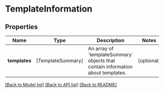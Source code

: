 # TemplateInformation

## Properties
Name | Type | Description | Notes
------------ | ------------- | ------------- | -------------
**templates** | [TemplateSummary] | An array of &#x60;templateSummary&#x60; objects that contain information about templates. | [optional] 

[[Back to Model list]](../README.md#documentation-for-models) [[Back to API list]](../README.md#documentation-for-api-endpoints) [[Back to README]](../README.md)


